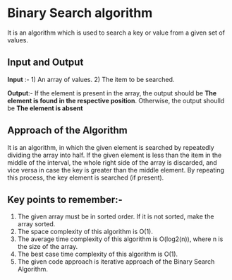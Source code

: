 # Binary Search algorithm

It is an algorithm which is used to search a key or value from a given set of values. 

## Input and Output

**Input** :- 1) An array of values.
         2) The item to be searched.

**Output**:- If the element is present in the array, the output should be **The element is found in the respective position**. Otherwise, the output shoulld be **The element is absent**

## Approach of the Algorithm

It is an algorithm, in which the given element is searched by repeatedly dividing the array into half. If the given element is less than the item in the middle of the interval, the whole right side of the array is discarded, and vice versa in case the key is greater than the middle element. By repeating this process, the key element is searched (if present).

## Key points to remember:-

1. The given array must be in sorted order. If it is not sorted, make the array sorted.
2. The space complexity of this algorithm is O(1).
3. The average time complexity of this algorithm is O(log2(n)), where n is the size of the array.
4. The best case time complexity of this algorithm is O(1).
5. The given code approach is iterative approach of the Binary Search Algorithm.